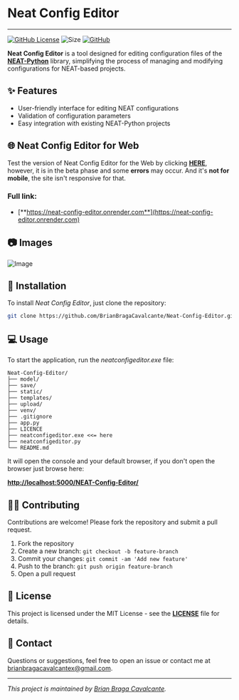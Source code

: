 # Neat Config Editor

---

[![GitHub License](https://img.shields.io/github/license/BrianBragaCavalcante/Neat-Config-Editor?color=orange)](https://github.com/BrianBragaCavalcante/Neat-Config-Editor/blob/master/LICENCE)
![Size](https://img.shields.io/badge/size-14.4MB-blue)
[![GitHub](https://img.shields.io/badge/GitHub-black?logo=github)](https://github.com/BrianBragaCavalcante/Neat-Config-Editor)

**Neat Config Editor** is a tool designed for editing configuration files of the [**NEAT-Python**](https://github.com/CodeReclaimers/neat-python/) library, simplifying the process of managing and modifying configurations for NEAT-based projects.

## ✨ Features

- User-friendly interface for editing NEAT configurations
- Validation of configuration parameters
- Easy integration with existing NEAT-Python projects

## 🌐 Neat Config Editor for Web

Test the version of Neat Config Editor for the Web by clicking [**HERE**](https://neat-config-editor.onrender.com), however, it is in the beta phase and some **errors** may occur. And it's **not for mobile**, the site isn't responsive for that.

### Full link:
- [**https://neat-config-editor.onrender.com**](https://neat-config-editor.onrender.com)

## 📷 Images

![Image](https://github.com/user-attachments/assets/4dd78f51-9ae5-495d-844c-e1b0e5ebba4c)

## 💾  Installation

To install *Neat Config Editor*, just clone the repository:
```bash
git clone https://github.com/BrianBragaCavalcante/Neat-Config-Editor.git
```

## 💻 Usage

To start the application, run the *neatconfigeditor.exe* file:
```
Neat-Config-Editor/
├── model/
├── save/
├── static/
├── templates/
├── upload/
├── venv/
├── .gitignore
├── app.py
├── LICENCE
├── neatconfigeditor.exe <<= here
├── neatconfigeditor.py
└── README.md
```

It will open the console and your default browser, if you don't open the browser just browse here:

**[http://localhost:5000/NEAT-Config-Editor/](http://localhost:5000/NEAT-Config-Editor/)**

## 👨‍💻 Contributing

Contributions are welcome! Please fork the repository and submit a pull request.

1. Fork the repository
2. Create a new branch: `git checkout -b feature-branch`
3. Commit your changes: `git commit -am 'Add new feature'`
4. Push to the branch: `git push origin feature-branch`
5. Open a pull request

## 📜 License

This project is licensed under the MIT License - see the [**LICENSE**](https://github.com/BrianBragaCavalcante/Neat-Config-Editor/blob/master/LICENCE) file for details.

## 📧 Contact

Questions or suggestions, feel free to open an issue or contact me at brianbragacavalcantex@gmail.com.

---

*This project is maintained by [Brian Braga Cavalcante](https://github.com/BrianBragaCavalcante).*
